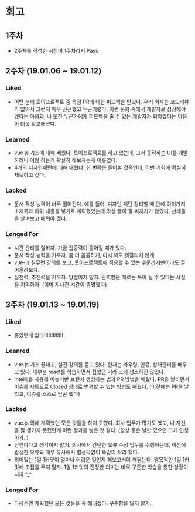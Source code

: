 # 회고


## 1주차
- 2주차를 작성한 시점이 1주차라서 Pass

## 2주차 (19.01.06 ~ 19.01.12)

### Liked
- 어떤 분께 토이프로젝트 중 특정 PR에 대한 피드백을 받았다. 우리 회사는 코드리뷰가 없어서 그런지 매우 신선했고 두근거렸다. 이런 문화 속에서 개발자로 성장해야겠다는 마음과, 나 또한 누군가에게 피드백을 줄 수 있는 개발자가 되야겠다는 마음이 더욱 확고해졌다.

### Learned
- vue js 기초에 대해 배웠다. 토이프로젝트를 하고 있는데, 그저 동작하는 UI를 개발하려니 이왕 하는거 확실히 해보자는게 이유였다.
- 4개의 디자인패턴에 대해 배웠다. 한 번쯤은 들어본 것들인데, 이번 기회에 확실히 체득하고 싶다.

### Lacked
- 문서 작성 능력이 너무 떨어진다. 예를 들어, 디자인 패턴 정리할 때 안에 여러가지 소제목과 하위 내용을 넣기로 계획했었는데 막상 글이 잘 써지지가 않았다. 선례들을 살펴보고 배워야 겠다.

### Longed For
- 시간 관리를 잘하자. 가끔 집중력이 흩어질 때가 있다.
- 문서 작성 능력을 키우자. 좀 더 꼼꼼하게, 다시 봐도 헷갈리지 않게
- vue-js 실무편 강의를 보고, 토이프로젝트에 적용할 수 있는 수준까지만이라도 끌어올려보자.
- 실천력, 추진력을 키우자. 망설이지 말자. 완벽함은 때로는 독이 될 수 있다는 사실을 기억하자. (이미 지나간 시간이 증명했다)


## 3주차 (19.01.13 ~ 19.01.19)

### Liked
- 좋았던게 없다!!!!!!!!!!!!!

### Leanred
- vue.js 기초 끝내고, 실전 강의를 듣고 있다. 현재는 라우팅, 인증, 상태관리를 배우고 있다. 대부분 react를 학습하면서 접했던 거라 크게 생소하진 않았다.
- Intellij를 사용해 이슈기반 브랜치 생성하는 법과 PR 방법을 배웠다. PR을 날리면서 이슈를 자동으로 Closed 상태로 변경할 수 있는 방법도 배웠다. (이전에는 PR을 날리고, 이슈를 스스로 닫곤 했다)

### Lacked
- vue.js 외에 계획했던 모든 것들을 하지 못했다. 회사 업무가 많기도 했고, 나 자신을 잘 챙기지 못했던게 이런 결과를 낳은 것 같다. (항상 좋은 날만 있으면 그게 인생이가..)
- 당연하다고 생각하지 말기: 회사에서 간단한 오류 수정 업무를 수행하는데, 이전에 발생한 오류와 매우 유사해서 별생각없이 똑같이 처리 했다. 
- 의미있는 1일 1커밋이 얼마나 어려운 일인지 해보고서야 깨닫는다. 맹목적인 1일 1커밋에 초점을 두지 말자. 1일 1커밋의 진정한 의미는 바로 꾸준한 학습을 통한 성장이니까 ^_^

### Longed For
- 다음주엔 계획했던 모든 것들을 꼭 해내겠다. 꾸준함을 잃지 말기.

